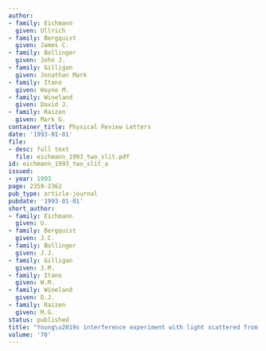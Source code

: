 ```yaml
---
author:
- family: Eichmann
  given: Ullrich
- family: Bergquist
  given: James C.
- family: Bollinger
  given: John J.
- family: Gilligan
  given: Jonathan Mark
- family: Itano
  given: Wayne M.
- family: Wineland
  given: David J.
- family: Raizen
  given: Mark G.
container_title: Physical Review Letters
date: '1993-01-01'
file:
- desc: full text
  file: eichmann_1993_two_slit.pdf
id: eichmann_1993_two_slit_a
issued:
- year: 1993
page: 2359-2362
pub_type: article-journal
pubdate: '1993-01-01'
short_author:
- family: Eichmann
  given: U.
- family: Bergquist
  given: J.C.
- family: Bollinger
  given: J.J.
- family: Gilligan
  given: J.M.
- family: Itano
  given: W.M.
- family: Wineland
  given: D.J.
- family: Raizen
  given: M.G.
status: published
title: "Young\u2019s interference experiment with light scattered from two atoms"
volume: '70'
---
```

